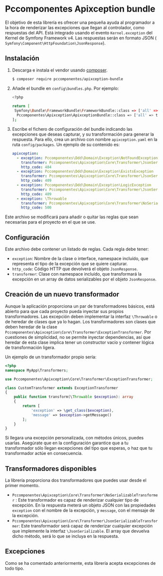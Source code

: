 # Pccomponentes Apixception bundle

El objetivo de esta librería es ofrecer una pequeña ayuda al programador a la hora de renderizar las excepciones que llegan al controlador, como respuestas del API. Está integrado usando el evento ``Kernel.exception`` del Kernel de Symfony Framework v4.
Las respuestas serán en formato JSON ( ``Symfony\Component\HttpFoundation\JsonResponse``).

## Instalación

1. Descarga e instala el vendor usando [composer](https://getcomposer.org/).
    ```bash
    $ composer require pccomponentes/apixception-bundle
    ```
2. Añade el bundle en ``config\bundles.php``. Por ejemplo:
    ```bash
    <?php  
      
    return [  
     Symfony\Bundle\FrameworkBundle\FrameworkBundle::class => ['all' => true],  
      Pccomponentes\Apixception\ApixceptionBundle::class => ['all' => true]  
    ];
    ```
4. Escribe el fichero de configuración del bundle indicando las excepciones que deseas capturar, y su transformación para generar la respuesta. Para ello, crea un archivo con nombre ``apixception.yaml`` en la ruta ``config/packages``. Un ejemplo de su contenido es:
    ```yaml
    apixception:
      - exception: Pccomponentes\Ddd\Domain\Exception\NotFoundException
        transformer: Pccomponentes\Apixception\Core\Transformer\JsonSerializableTransformer
        http_code: 404
      - exception: Pccomponentes\Ddd\Domain\Exception\ExistsException
        transformer: Pccomponentes\Apixception\Core\Transformer\JsonSerializableTransformer
        http_code: 409
      - exception: Pccomponentes\Ddd\Domain\Exception\LogicException
        transformer: Pccomponentes\Apixception\Core\Transformer\JsonSerializableTransformer
        http_code: 409
      - exception: \Throwable
        transformer: Pccomponentes\Apixception\Core\Transformer\NoSerializableTransformer
        http_code: 500
    ```
Este archivo se modificará para añadir o quitar las reglas que sean necesarias para el proyecto en el que se use.

## Configuración

Este archivo debe contener un listado de reglas. Cada regla debe tener:

 - ``exception``: Nombre de la clase o interface, namespace incluído, que representa el tipo de la excepción que se quiere capturar.
 - ``http_code``: Código HTTP que devolverá el objeto ``JsonResponse``.
 - ``transformer``: Clase con namespace incluído, que transformará la excepción en un array de datos serializables por el objeto ``JsonResponse``.

## Creación de un nuevo transformador
Aunque la aplicación proporciona un par de transformadores básicos, está abierto para que cada proyecto pueda inyectar sus propios transformadores.
Las excepción deben implementar la interfaz ``\Throwable`` o de heredar de clases que ya lo hagan. Los transformadores son clases que deben heredar de la clase ``Pccomponentes\Apixception\Core\Transformer\ExceptionTransformer``. Por cuestiones de simplicidad, no se permite inyectar dependencias, así que heredar de esta clase implica tener un constructor vacío y contener lógica de transformación ligera.

Un ejemplo de un transformador propio sería:
```php
<?php
namespace MyApp\Transformers;

use Pccomponentes\Apixception\Core\Transformer\ExceptionTransformer;

class CustomTransformer extends ExceptionTransformer
{
	public function transform(\Throwable $exception): array
	{
		return [
			'exception' => \get_class($exception),
			'message' => $exception->getMessage()
		];
	}
}

```
Si llegara una excepción personalizada, con métodos únicos, puedes usarlas. Asegúrate que en la configuración garantice que a tu transformador sólo llegan excepciones del tipo que esperas, o haz que tu transformador actúe en consecuencia.

## Transformadores disponibles
La librería proporciona dos transformadores que puedes usar desde el primer momento.
 - ``Pccomponentes\Apixception\Core\Transformer\NoSerializableTransformer`` : Este transformador es capaz de renderizar cualquier tipo de excepción. En la respuesta meterá un objeto JSON con las propiedades  ``exception`` con el nombre de la excepción, y ``message``, con el mensaje de la excepción.
 - ``Pccomponentes\Apixception\Core\Transformer\JsonSerializableTransformer``: Este transformador será capaz de renderizar cualquier excepción que implemente la interfaz ``\JsonSerializable``. El array que devuelva dicho método, será lo que se incluya en la respuesta.

## Excepciones
Como se ha comentado anteriormente, esta librería acepta excepciones de todo tipo.
 
